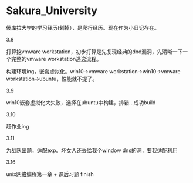 # Sakura_University
傻库拉大学的学习经历(划掉），是爬行经历。现在作为小日记存在。

3.8

打算挖vmware workstation，初步打算是先复现经典的dnd漏洞，先清晰一下一个完整的vmware workstation逃逸流程。

构建环境ing，嵌套虚拟化。win10->vmware workstation->win10->vmware workstation->ubuntu，性能就不提了。

3.9

win10嵌套虚拟化大失败，选择在ubuntu中构建，排错...成功build

3.10

赶作业ing

3.11

为战队出题，适配exp。坏女人还丢给我个window dns的洞，要我适配利用

3.16

unix网络编程第一章 + 课后习题 finish